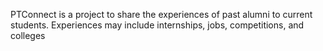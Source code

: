 PTConnect is a project to share the experiences of past alumni to current students. Experiences may include internships, jobs, competitions, and colleges
